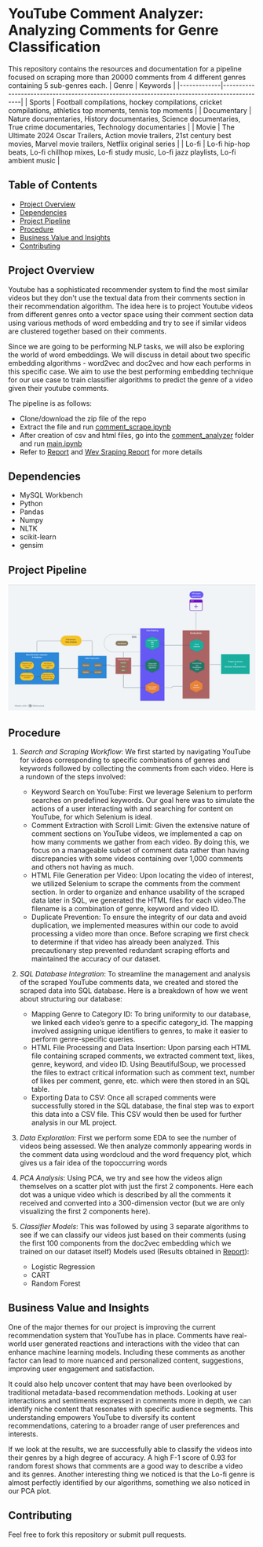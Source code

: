 # YouTube Comment Analyzer: Analyzing Comments for Genre Classification


This repository contains the resources and documentation for a pipeline focused on scraping more than 20000 comments from 4 different genres containing 5 sub-genres each.
| Genre       | Keywords                                                                                   |
|-------------|--------------------------------------------------------------------------------------------|
| Sports      | Football compilations, hockey compilations, cricket compilations, athletics top moments, tennis top moments |
| Documentary | Nature documentaries, History documentaries, Science documentaries, True crime documentaries, Technology documentaries |
| Movie       | The Ultimate 2024 Oscar Trailers, Action movie trailers, 21st century best movies, Marvel movie trailers, Netflix original series |
| Lo-fi       | Lo-fi hip-hop beats, Lo-fi chillhop mixes, Lo-fi study music, Lo-fi jazz playlists, Lo-fi ambient music |



## Table of Contents
- [Project Overview](#project-overview)
- [Dependencies](#dependencies)
- [Project Pipeline](#project-pipeline)
- [Procedure](#procedure)
- [Business Value and Insights](#business-value-and-insights)
- [Contributing](#contributing)

## Project Overview
Youtube has a sophisticated recommender system to find the most similar videos but they don't use the textual data from their comments section in their recommendation algorithm. The idea here is to project Youtube videos from different genres onto a vector space using their comment section data using various
methods of word embedding and try to see if similar videos are clustered together based on their comments. 

Since we are going to be performing NLP tasks, we will also be exploring the world of word embeddings. We will discuss in detail about two specific embedding algorithms - word2vec and doc2vec and how each performs in this specific case. We aim to use the best performing embedding technique for our use case to train classifier algorithms to predict the genre of a video given their youtube comments.


The pipeline is as follows:
- Clone/download the zip file of the repo
- Extract the file and run [comment_scrape.ipynb](https://github.com/Omkar-08/YouTube-Comment-Analyzer/blob/main/comment_scrape.ipynb)
- After creation of csv and html files, go into the [comment_analyzer](https://github.com/Omkar-08/YouTube-Comment-Analyzer/tree/main/comment_analyzer) folder and run [main.ipynb](https://github.com/Omkar-08/YouTube-Comment-Analyzer/blob/main/comment_analyzer/main.ipynb)
- Refer to [Report](https://github.com/Omkar-08/YouTube-Comment-Analyzer/blob/main/comment_analyzer/Report.pdf) and [Wev Sraping Report](https://github.com/Omkar-08/YouTube-Comment-Analyzer/blob/main/Web%20Scraping%20Report.pdf) for more details

## Dependencies
- MySQL Workbench
- Python
- Pandas
- Numpy
- NLTK
- scikit-learn
- gensim
  
## Project Pipeline
![Image](pipeline.png)

## Procedure
1) *Search and Scraping Workflow*: We first started by navigating YouTube for videos corresponding to specific combinations of genres and keywords followed by collecting the comments from each video. Here is a rundown of the steps involved:
    - Keyword Search on YouTube: First we leverage Selenium to perform searches on predefined keywords. Our goal here was to simulate the actions of a user interacting with and searching for content on YouTube, for which Selenium is ideal.
    - Comment Extraction with Scroll Limit: Given the extensive nature of comment sections on YouTube videos, we implemented a cap on how many comments we gather from each video. By doing this, we focus on a
    manageable subset of comment data rather than having discrepancies with some videos containing over 1,000 comments and others not having as much.
    - HTML File Generation per Video: Upon locating the video of interest, we utilized Selenium to scrape the comments from the comment section. In order to organize and enhance usability of the scraped data later in SQL, we generated the HTML files for each video.The filename is a combination of genre, keyword and video ID. 
    - Duplicate Prevention: To ensure the integrity of our data and avoid duplication, we implemented measures within our code to avoid processing a video more than once. Before scraping we first check to determine if that video has already been analyzed. This precautionary step prevented redundant scraping efforts and maintained the accuracy of our dataset.

2) *SQL Database Integration*: To streamline the management and analysis of the scraped YouTube comments data, we created and stored the scraped data into SQL database. Here is a breakdown of how we went about structuring our database:
    - Mapping Genre to Category ID: To bring uniformity to our database, we linked each video’s genre to a specific category_id. The mapping involved assigning unique identifiers to genres, to make it easier to perform genre-specific queries.
    - HTML File Processing and Data Insertion: Upon parsing each HTML file containing scraped comments, we extracted comment text, likes, genre, keyword, and video ID. Using BeautifulSoup, we processed the files to extract critical information such as comment text, number of likes per comment, genre,
    etc. which were then stored in an SQL table.
    - Exporting Data to CSV: Once all scraped comments were successfully stored in the SQL database, the final step
    was to export this data into a CSV file. This CSV would then be used for further analysis
    in our ML project.
3) *Data Exploration*: First we perform some EDA to see the number of videos being assessed. We then analyze commonly appearing words in the comment data using wordcloud and the word frequency plot, which gives us a fair idea of the topoccurring words
4) *PCA Analysis*: Using PCA, we try and see how the videos align themselves on a scatter plot with just the first 2 components. Here each dot was a unique video which is described by all the comments it received and converted into a 300-dimension vector (but we are only visualizing the first 2 components here).
5) *Classifier Models*: This was followed by using 3 separate algorithms to see if we can classify our videos just based on their comments (using the first 100 components from the doc2vec embedding which we trained on our dataset itself)
Models used (Results obtained in [Report](https://github.com/Omkar-08/YouTube-Comment-Analyzer/blob/main/comment_analyzer/Report.pdf)):
    - Logistic Regression
    - CART
    - Random Forest 

## Business Value and Insights
One of the major themes for our project is improving the current recommendation system that YouTube has in place. Comments have real-world user generated reactions and interactions with the video that can enhance machine
learning models. Including these comments as another factor can lead to more nuanced and personalized content, suggestions, improving user engagement and satisfaction.

It could also help uncover content that may have been overlooked by traditional metadata-based recommendation methods. Looking at user interactions and sentiments expressed in comments
more in depth, we can identify niche content that resonates with specific audience segments. This understanding empowers YouTube to diversify its content recommendations, catering to a broader range of user preferences and interests.

If we look at the results, we are successfully able to classify the videos into their genres by a high degree of accuracy. A high F-1 score of 0.93 for random forest shows that comments are a good way to
describe a video and its genres. Another interesting thing we noticed is that the Lo-fi genre is almost perfectly identified by our algorithms, something we also noticed in our PCA plot.

## Contributing
Feel free to fork this repository or submit pull requests.
